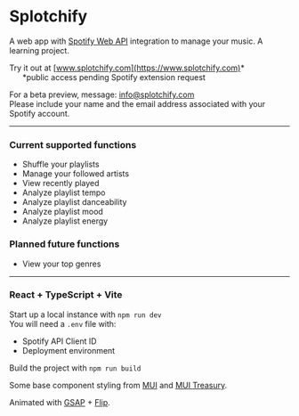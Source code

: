 # Splotchify

A web app with [Spotify Web API](https://developer.spotify.com/documentation/web-api) integration to manage your music.
A learning project.

Try it out at [www.splotchify.com](https://www.splotchify.com)* \
&nbsp;&nbsp;&nbsp;&nbsp;&nbsp;&nbsp;*public access pending Spotify extension request

For a beta preview, message: info@splotchify.com \
Please include your name and the email address associated with your Spotify account.

___
### Current supported functions
- Shuffle your playlists
- Manage your followed artists
- View recently played
- Analyze playlist tempo
- Analyze playlist danceability
- Analyze playlist mood
- Analyze playlist energy

### Planned future functions
- View your top genres

___
### React + TypeScript + Vite

Start up a local instance with `npm run dev` \
You will need a `.env` file with:
* Spotify API Client ID
* Deployment environment

Build the project with `npm run build`

Some base component styling from [MUI](https://github.com/mui/material-ui) and [MUI Treasury](https://github.com/siriwatknp/mui-treasury).

Animated with [GSAP](https://gsap.com/docs) + [Flip](https://gsap.com/docs/Plugins/Flip/).